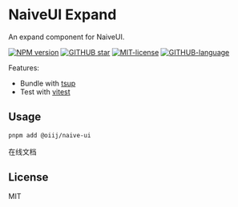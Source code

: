 # NaiveUI Expand

An expand component for NaiveUI.

[![NPM version](https://img.shields.io/npm/v/@oiij/naive-ui)](https://www.npmjs.com/package/@oiij/naive-ui)
[![GITHUB star](https://img.shields.io/github/stars/oiij/naive-ui?style=flat)](https://github.com/oiij/naive-ui)
[![MIT-license](https://img.shields.io/npm/l/@oiij/naive-ui)](https://github.com/Eiog/@oiij/naive-ui/blob/main/LICENSE)
[![GITHUB-language](https://img.shields.io/github/languages/top/oiij/naive-ui)](https://github.com/oiij/naive-ui)

Features:

- Bundle with [tsup](https://github.com/egoist/tsup)
- Test with [vitest](https://vitest.dev)

## Usage

```bash
pnpm add @oiij/naive-ui
```

在线文档

## License

MIT
